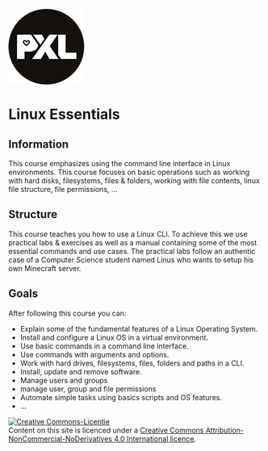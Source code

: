 ![pxl right](./images/pxl.png)
# Linux Essentials
## Information <!-- {docsify-ignore} -->
This course emphasizes using the command line interface in Linux environments. This course focuses on basic operations such as working with hard disks, filesystems, files & folders, working with file contents, linux file structure, file permissions, ...

## Structure <!-- {docsify-ignore} -->
This course teaches you how to use a Linux CLI. To achieve this we use practical labs & exercises as well as a manual containing some of the most essential commands and use cases. The practical labs follow an authentic case of a Computer Science student named Linus who wants to setup his own Minecraft server.

## Goals <!-- {docsify-ignore} -->
After following this course you can:
* Explain some of the fundamental features of a Linux Operating System.
* Install and configure a Linux OS in a virtual environment.
* Use basic commands in a command line interface.
* Use commands with arguments and options.
* Work with hard drives, filesystems, files, folders and paths in a CLI.
* Install, update and remove software.
* Manage users and groups
* manage user, group and file permissions
* Automate simple tasks using basics scripts and OS features.
* ...

<a rel="license" href="http://creativecommons.org/licenses/by-nc-nd/4.0/"><img alt="Creative Commons-Licentie" style="border-width:0" src="https://i.creativecommons.org/l/by-nc-nd/4.0/88x31.png" /></a><br /> Content on this site is licenced under a <a rel="license" href="http://creativecommons.org/licenses/by-nc-nd/4.0/">Creative Commons Attribution-NonCommercial-NoDerivatives 4.0 International licence</a>.

